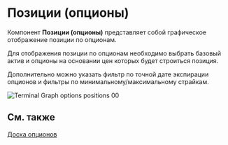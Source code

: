 # Позиции (опционы)

Компонент **Позиции (опционы)** представляет собой графическое отображение позиции по опционам.

Для отображения позиции по опционам необходимо выбрать базовый актив и опционы на основании цен которых будет строиться позиция.

Дополнительно можно указать фильтр по точной дате экспирации опционов и фильтры по минимальному\/максимальному страйкам.

![Terminal Graph options positions 00](~/images/Terminal_Graph_options_positions_00.png)

## См. также

[Доска опционов](Terminal_option_desk.md)
